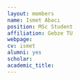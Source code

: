 ```yaml
---
layout: members
name: Ismet Abacı
position: MSc Student
affiliation: Gebze TU
webpage:
cv: ismet
alumni: yes
scholar:
academic_title:
---
```

